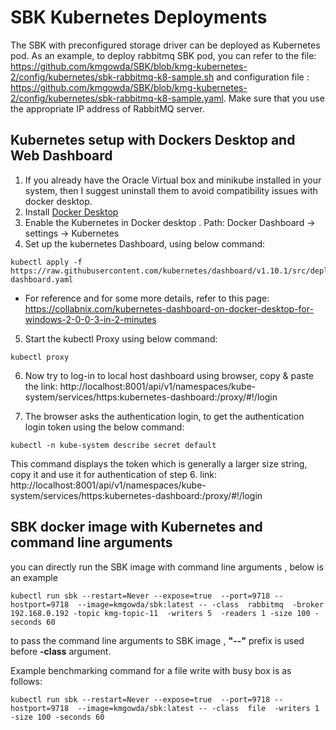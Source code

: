 <!--
Copyright (c) KMG. All Rights Reserved.

Licensed under the Apache License, Version 2.0 (the "License");
you may not use this file except in compliance with the License.
You may obtain a copy of the License at

    http://www.apache.org/licenses/LICENSE-2.0
-->

# SBK Kubernetes Deployments
The SBK with preconfigured storage driver can be deployed as Kubernetes pod.
As an example, to deploy rabbitmq SBK pod, you can refer to the file: https://github.com/kmgowda/SBK/blob/kmg-kubernetes-2/config/kubernetes/sbk-rabbitmq-k8-sample.sh
and configuration file : https://github.com/kmgowda/SBK/blob/kmg-kubernetes-2/config/kubernetes/sbk-rabbitmq-k8-sample.yaml. 
Make sure that you use the appropriate IP address of RabbitMQ server.


## Kubernetes setup with Dockers Desktop and Web Dashboard
1. If you already have the Oracle Virtual box and minikube installed in your system, then I suggest uninstall them to avoid compatibility issues with docker desktop.
2. Install [Docker Desktop](https://www.docker.com/products/docker-desktop)
3. Enable the Kubernetes in Docker desktop . Path: Docker Dashboard -> settings -> Kubernetes
4. Set up the kubernetes Dashboard, using below command: 
```
kubectl apply -f https://raw.githubusercontent.com/kubernetes/dashboard/v1.10.1/src/deploy/recommended/kubernetes-dashboard.yaml
```
  * For reference and for some more details, refer to this page: https://collabnix.com/kubernetes-dashboard-on-docker-desktop-for-windows-2-0-0-3-in-2-minutes
  
5.  Start the kubectl Proxy using below command:
```
kubectl proxy
```
6. Now try to log-in to local host dashboard using browser, copy & paste the link: 
   http://localhost:8001/api/v1/namespaces/kube-system/services/https:kubernetes-dashboard:/proxy/#!/login

7. The browser asks the authentication login, to get the authentication login token using the below command:
```
kubectl -n kube-system describe secret default
```
This command displays the token which is generally a larger size string, copy it and use it for authentication of step 6. link: http://localhost:8001/api/v1/namespaces/kube-system/services/https:kubernetes-dashboard:/proxy/#!/login


## SBK docker image with Kubernetes and command line arguments
you can directly run the SBK image with command line arguments , below is an example
```
kubectl run sbk --restart=Never --expose=true  --port=9718 --hostport=9718  --image=kmgowda/sbk:latest -- -class  rabbitmq  -broker 192.168.0.192 -topic kmg-topic-11  -writers 5  -readers 1 -size 100 -seconds 60
```

to pass the command line arguments to SBK image , **"--"** prefix is used before **-class** argument.


Example benchmarking command for a file write with busy box is as follows:
```
kubectl run sbk --restart=Never --expose=true  --port=9718 --hostport=9718  --image=kmgowda/sbk:latest -- -class  file  -writers 1  -size 100 -seconds 60
```